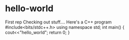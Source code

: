 # hello-world
First rep
Checking out stuff....
Here's a C++ program
#include<bits/stdc++.h>
using namespace std;
int main()
{
cout<<"hello_world";
return 0;
}
